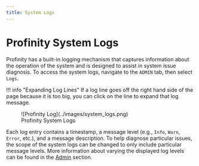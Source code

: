```yaml
---
title: System Logs
---
```


# Profinity System Logs

Profinity has a built-in logging mechanism that captures information about the operation of the system and is designed to assist in system issue diagnosis. To access the system logs, navigate to the `ADMIN` tab, then select `Logs`.  

!!! info "Expanding Log Lines"
    If a log line goes off the right hand side of the page because it is too big, you can click on the line to expand that log message.

<figure markdown>
![Profinity Log](../images/system_logs.png)
<figcaption>Profinity System Logs</figcaption>
</figure>

Each log entry contains a timestamp, a message level (e.g., `Info`, `Warn`, `Error`, etc.), and a message description. To help diagnose particular issues, the scope of the system logs can be changed to only include particular message levels. More information about varying the displayed log levels can be found in the [Admin](../Administration/Logs_Config.md#system-logs-configuration) section.
